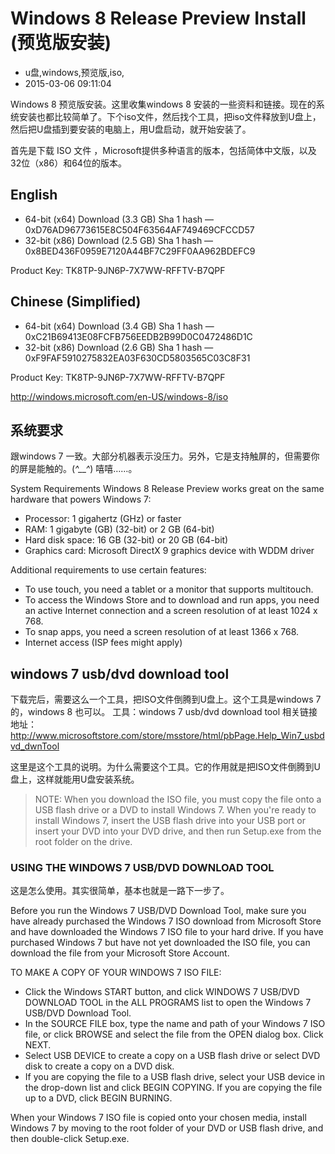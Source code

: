 # Windows 8 Release Preview Install (预览版安装)
- u盘,windows,预览版,iso,
- 2015-03-06 09:11:04


Windows 8 预览版安装。这里收集windows 8 安装的一些资料和链接。现在的系统安装也都比较简单了。下个iso文件，然后找个工具，把iso文件释放到U盘上，然后把U盘插到要安装的电脑上，用U盘启动，就开始安装了。


首先是下载 ISO 文件 ，Microsoft提供多种语言的版本，包括简体中文版，以及32位（x86）和64位的版本。

## English

* 64-bit (x64) Download (3.3 GB) Sha 1 hash — 0xD76AD96773615E8C504F63564AF749469CFCCD57
* 32-bit (x86) Download (2.5 GB) Sha 1 hash — 0x8BED436F0959E7120A44BF7C29FF0AA962BDEFC9

Product Key: TK8TP-9JN6P-7X7WW-RFFTV-B7QPF

## Chinese (Simplified)

* 64-bit (x64) Download (3.4 GB) Sha 1 hash — 0xC21B69413E08FCFB756EEDB2B99D0C0472486D1C
* 32-bit (x86) Download (2.6 GB) Sha 1 hash — 0xF9FAF5910275832EA03F630CD5803565C03C8F31

Product Key: TK8TP-9JN6P-7X7WW-RFFTV-B7QPF

http://windows.microsoft.com/en-US/windows-8/iso

## 系统要求
跟windows 7 一致。大部分机器表示没压力。另外，它是支持触屏的，但需要你的屏是能触的。(*^__^*) 嘻嘻……。

System Requirements
Windows 8 Release Preview works great on the same hardware that powers Windows 7:

* Processor: 1 gigahertz (GHz) or faster
* RAM: 1 gigabyte (GB) (32-bit) or 2 GB (64-bit)
* Hard disk space: 16 GB (32-bit) or 20 GB (64-bit)
* Graphics card: Microsoft DirectX 9 graphics device with WDDM driver

Additional requirements to use certain features:

* To use touch, you need a tablet or a monitor that supports multitouch.
* To access the Windows Store and to download and run apps, you need an active Internet connection and a screen resolution of at least 1024 x 768.
* To snap apps, you need a screen resolution of at least 1366 x 768.
* Internet access (ISP fees might apply)

## windows 7 usb/dvd download tool

下载完后，需要这么一个工具，把ISO文件倒腾到U盘上。这个工具是windows 7 的，windows 8 也可以。
工具：windows 7 usb/dvd download tool
相关链接地址：http://www.microsoftstore.com/store/msstore/html/pbPage.Help_Win7_usbdvd_dwnTool

这里是这个工具的说明。为什么需要这个工具。它的作用就是把ISO文件倒腾到U盘上，这样就能用U盘安装系统。

> NOTE: When you download the ISO file, you must copy the file onto a USB flash drive or a DVD to install Windows 7. When you're ready to install Windows 7, insert the USB flash drive into your USB port or insert your DVD into your DVD drive, and then run Setup.exe from the root folder on the drive.

### USING THE WINDOWS 7 USB/DVD DOWNLOAD TOOL
这是怎么使用。其实很简单，基本也就是一路下一步了。

Before you run the Windows 7 USB/DVD Download Tool, make sure you have already purchased the Windows 7 ISO download from Microsoft Store and have downloaded the Windows 7 ISO file to your hard drive. If you have purchased Windows 7 but have not yet downloaded the ISO file, you can download the file from your Microsoft Store Account.

TO MAKE A COPY OF YOUR WINDOWS 7 ISO FILE:

* Click the Windows START button, and click WINDOWS 7 USB/DVD DOWNLOAD TOOL in the ALL PROGRAMS list to open the Windows 7 USB/DVD Download Tool.
* In the SOURCE FILE box, type the name and path of your Windows 7 ISO file, or click BROWSE and select the file from the OPEN dialog box. Click NEXT.
* Select USB DEVICE to create a copy on a USB flash drive or select DVD disk to create a copy on a DVD disk.
* If you are copying the file to a USB flash drive, select your USB device in the drop-down list and click BEGIN COPYING. If you are copying the file up to a DVD, click BEGIN BURNING.

When your Windows 7 ISO file is copied onto your chosen media, install Windows 7 by moving to the root folder of your DVD or USB flash drive, and then double-click Setup.exe.